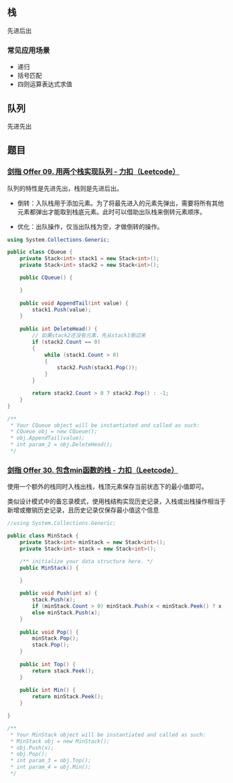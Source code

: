 ## 栈
先进后出

### 常见应用场景
- 递归
- 括号匹配
- 四则运算表达式求值

## 队列
先进先出

## 题目

### [剑指 Offer 09. 用两个栈实现队列 - 力扣（Leetcode）](https://leetcode.cn/problems/yong-liang-ge-zhan-shi-xian-dui-lie-lcof/?)

队列的特性是先进先出，栈则是先进后出。

-   倒转：入队栈用于添加元素。为了将最先进入的元素先弹出，需要将所有其他元素都弹出才能取到栈底元素。此时可以借助出队栈来倒转元素顺序。

-   优化：出队操作，仅当出队栈为空，才做倒转的操作。

``` c#
using System.Collections.Generic;

public class CQueue {
    private Stack<int> stack1 = new Stack<int>();
    private Stack<int> stack2 = new Stack<int>();

    public CQueue() {

    }
    
    public void AppendTail(int value) {
        stack1.Push(value);
    }
    
    public int DeleteHead() {
        // 如果stack2还没有元素，先从stack1倒过来
        if (stack2.Count == 0)
        {
            while (stack1.Count > 0)
            {
                stack2.Push(stack1.Pop());
            }
        }

        return stack2.Count > 0 ? stack2.Pop() : -1;
    }
}

/**
 * Your CQueue object will be instantiated and called as such:
 * CQueue obj = new CQueue();
 * obj.AppendTail(value);
 * int param_2 = obj.DeleteHead();
 */
```

### [剑指 Offer 30. 包含min函数的栈 - 力扣（Leetcode）](https://leetcode.cn/problems/bao-han-minhan-shu-de-zhan-lcof/)

使用一个额外的栈同时入栈出栈，栈顶元素保存当前状态下的最小值即可。

类似设计模式中的备忘录模式，使用栈结构实现历史记录，入栈或出栈操作相当于新增或撤销历史记录，且历史记录仅保存最小值这个信息

``` c#
//using System.Collections.Generic;

public class MinStack {
    private Stack<int> minStack = new Stack<int>();
    private Stack<int> stack = new Stack<int>();

    /** initialize your data structure here. */
    public MinStack() {

    }
    
    public void Push(int x) {
        stack.Push(x);
        if (minStack.Count > 0) minStack.Push(x < minStack.Peek() ? x : minStack.Peek());
        else minStack.Push(x);
    }
    
    public void Pop() {
        minStack.Pop();
        stack.Pop();
    }
    
    public int Top() {
        return stack.Peek();
    }
    
    public int Min() {
        return minStack.Peek();
    }

}

/**
 * Your MinStack object will be instantiated and called as such:
 * MinStack obj = new MinStack();
 * obj.Push(x);
 * obj.Pop();
 * int param_3 = obj.Top();
 * int param_4 = obj.Min();
 */
```




